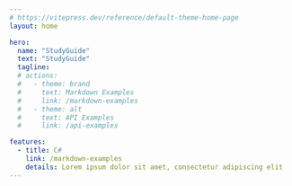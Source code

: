 ```yaml
---
# https://vitepress.dev/reference/default-theme-home-page
layout: home

hero:
  name: "StudyGuide"
  text: "StudyGuide"
  tagline: 
  # actions:
  #   - theme: brand
  #     text: Markdown Examples
  #     link: /markdown-examples
  #   - theme: alt
  #     text: API Examples
  #     link: /api-examples

features:
  - title: C#
    link: /markdown-examples
    details: Lorem ipsum dolor sit amet, consectetur adipiscing elit
---
```


